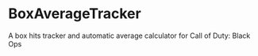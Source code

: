 # BoxAverageTracker
A box hits tracker and automatic average calculator for Call of Duty: Black Ops
